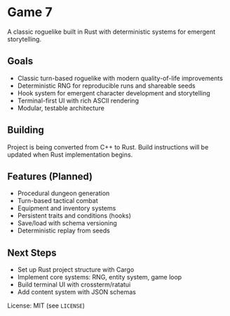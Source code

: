 # Game 7

A classic roguelike built in Rust with deterministic systems for emergent storytelling.

## Goals

- Classic turn-based roguelike with modern quality-of-life improvements
- Deterministic RNG for reproducible runs and shareable seeds
- Hook system for emergent character development and storytelling
- Terminal-first UI with rich ASCII rendering
- Modular, testable architecture

## Building

Project is being converted from C++ to Rust. Build instructions will be updated when Rust implementation begins.

## Features (Planned)

- Procedural dungeon generation
- Turn-based tactical combat
- Equipment and inventory systems
- Persistent traits and conditions (hooks)
- Save/load with schema versioning
- Deterministic replay from seeds

## Next Steps

- Set up Rust project structure with Cargo
- Implement core systems: RNG, entity system, game loop
- Build terminal UI with crossterm/ratatui
- Add content system with JSON schemas

License: MIT (see `LICENSE`)
